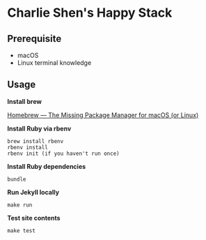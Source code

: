 # Charlie Shen's Happy Stack


## Prerequisite 

- macOS
- Linux terminal knowledge


## Usage

**Install brew**

[Homebrew — The Missing Package Manager for macOS (or Linux)](https://brew.sh/)

**Install Ruby via rbenv**
```
brew install rbenv
rbenv install
rbenv init (if you haven't run once)
```

**Install Ruby dependencies**
```
bundle
```

**Run Jekyll locally**

```
make run
```

**Test site contents**

```
make test
```
